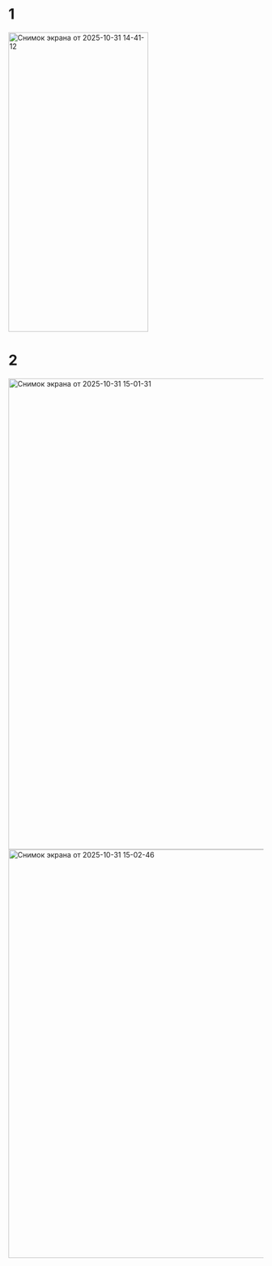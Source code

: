 # 1

<img width="276" height="590" alt="Снимок экрана от 2025-10-31 14-41-12" src="https://github.com/user-attachments/assets/0c1ea0cc-af75-4c75-ad8f-8d97b7e530b9" />

# 2

<img width="1932" height="928" alt="Снимок экрана от 2025-10-31 15-01-31" src="https://github.com/user-attachments/assets/4738da6b-8eda-4f0e-9136-8767539d6bea" />

<img width="1961" height="805" alt="Снимок экрана от 2025-10-31 15-02-46" src="https://github.com/user-attachments/assets/a00fec03-9ee9-4f9c-b9f5-52331fa7822e" />
